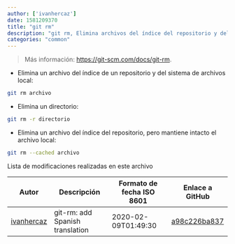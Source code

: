 ```yaml
---
author: ['ivanhercaz']
date: 1581209370
title: "git rm"
description: "git rm, Elimina archivos del índice del repositorio y del sistema de archivos local."
categories: "common"
---
```

> Más información: <https://git-scm.com/docs/git-rm>.

- Elimina un archivo del índice de un repositorio y del sistema de archivos local:

```bash
git rm archivo
```

- Elimina un directorio:

```bash
git rm -r directorio
```

- Elimina un archivo del índice del repositorio, pero mantiene intacto el archivo local:

```bash
git rm --cached archivo
```
Lista de modificaciones realizadas en este archivo


Autor | Descripción | Formato de fecha ISO 8601 | Enlace a GitHub
------|-----|-----|-----
[ivanhercaz](mailto:ivan@ivanhercaz.com) | git-rm: add Spanish translation | 2020-02-09T01:49:30 | [a98c226ba837](https://github.com/tldr-pages/tldr/commit/a98c226ba83767ced987c4536264bf479701d656)

